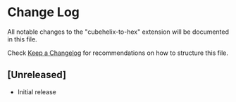 # Change Log

All notable changes to the "cubehelix-to-hex" extension will be documented in this file.

Check [Keep a Changelog](http://keepachangelog.com/) for recommendations on how to structure this file.

## [Unreleased]

- Initial release
